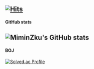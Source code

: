 <!--![Top Langs](https://github-readme-stats.vercel.app/api/top-langs/?username=MiminZku&layout=compact&theme=dark)-->

[![Hits](https://hits.seeyoufarm.com/api/count/incr/badge.svg?url=https%3A%2F%2Fgithub.com%2FMiminZku)](https://hits.seeyoufarm.com) 
--- 
#### GitHub stats
![MiminZku's GitHub stats](https://github-readme-stats.vercel.app/api?username=Miminzku&show_icons=true&theme=dark)
---
#### BOJ
[![Solved.ac Profile](http://mazassumnida.wtf/api/generate_badge?boj=gozipwang)](https://solved.ac/gozipwang)
            
<!--
**MiminZku/MiminZku** is a ✨ _special_ ✨ repository because its `README.md` (this file) appears on your GitHub profile.

Here are some ideas to get you started:

- 🔭 I’m currently working on ...
- 🌱 I’m currently learning ...
- 👯 I’m looking to collaborate on ...
- 🤔 I’m looking for help with ...
- 💬 Ask me about ...
- 📫 How to reach me: ...
- 😄 Pronouns: ...
- ⚡ Fun fact: ...
-->

